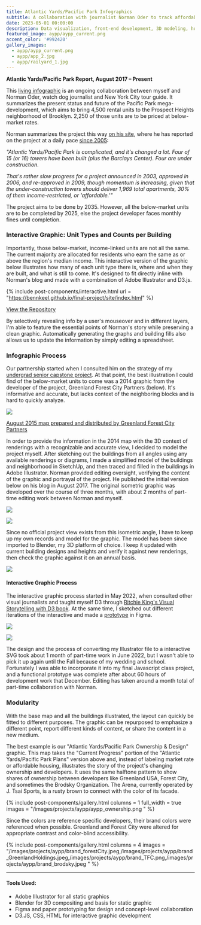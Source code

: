 ```yaml
---
title: Atlantic Yards/Pacific Park Infographics
subtitle: A collaboration with journalist Norman Oder to track affordable housing progress at a Brooklyn mega-development
date: 2023-05-01 00:00:00
description: Data visualization, front-end development, 3D modeling, housing policy, data journalism 
featured_image: aypp/aypp_current.png
accent_color: '#992420'
gallery_images:
  - aypp/aypp_current.png
  - aypp/app_2.jpg
  - aypp/railyard_1.jpg
---
```


**Atlantic Yards/Pacific Park Report, August 2017 – Present**

This [living infographic](https://atlanticyardsreport.blogspot.com/2017/08/atlantic-yardspacific-park-graphic.html) is an ongoing collaboration between myself and Norman Oder, watch dog journalist and New York City tour guide. It summarizes the present status and future of the Pacific Park mega-development, which aims to bring 4,500 rental units to the Prospect Heights neighborhood of Brooklyn. 2,250 of those units are to be priced at below-market rates.

Norman summarizes the project this way [on his site](https://atlanticyardsreport.blogspot.com/2017/08/atlantic-yardspacific-park-graphic.html), where he has reported on the project at a daily pace [since 2005](https://atlanticyardsreport.blogspot.com/p/about-norman-oder-this-blogclips.html):

*"Atlantic Yards/Pacific Park is complicated, and it's changed a lot. Four of 15 (or 16) towers have been built (plus the Barclays Center). Four are under construction.*

*That's rather slow progress for a project announced in 2003, approved in 2006, and re-approved in 2009, though momentum is increasing, given that the under-construction towers should deliver 1,969 total apartments, 30% of them income-restricted, or 'affordable.'"*

The project aims to be done by 2035. However, all the below-market units are to be completed by 2025, else the project developer faces monthly fines until completion.  

### Interactive Graphic: Unit Types and Counts per Building

Importantly, those below-market, income-linked units are not all the same. The current majority are allocated for residents who earn the same as or above the region's median income. This interactive version of the graphic below illustrates how many of each unit type there is, where and when they are built, and what is still to come. It's designed to fit directly inline with Norman's blog and made with a combination of Adobe Illustrator and D3.js. 

{% include post-components/interactive.html
	url = "https://bennkeel.github.io/final-project/site/index.html"
%}

[View the Repository](https://github.com/bennkeel/final-project)

By selectively revealing info by a user's mouseover and in different layers, I'm able to feature the essential points of Norman's story while preserving a clean graphic. Automatically generating the graphs and building fills also allows us to update the information by simply editing a spreadsheet.

### Infographic Process

Our partnership started when I consulted him on the strategy of my [undergrad senior capstone project](https://benkeel.design/affordable-its-fuzzy). At that point, the best illustration I could find of the below-market units to come was a 2014 graphic from the developer of the project, Greenland Forest City Partners (below). It's informative and accurate, but lacks context of the neighboring blocks and is hard to quickly analyze.

![](/images/projects/aypp/aypp_originalLayout.jpg)

[August 2015 map prepared and distributed by Greenland Forest City Partners](https://citylimits.org/2019/04/03/ever-shifting-pacific-park-plan-highlights-uncertainty-of-big-development-schemes/)

In order to provide the information in the 2014 map with the 3D context of renderings with a recognizable and accurate view, I decided to model the project myself. After sketching out the buildings from all angles using any available renderings or diagrams, I made a simplified model of the buildings and neighborhood in SketchUp, and then traced and filled in the buildings in Adobe Illustrator. Norman provided editing oversight, verifying the content of the graphic and portrayal of the project. He published the initial version below on his blog in August 2017. The original isometric graphic was developed over the course of three months, with about 2 months of part-time editing work between Norman and myself.

![](/images/projects/aypp/aypp_process.jpg)

![](/images/projects/aypp/aypp_2017.jpg)

Since no official project view exists from this isometric angle, I have to keep up my own records and model for the graphic. The model has been since imported to Blender, my 3D platform of choice. I keep it updated with current building designs and heights and verify it against new renderings, then check the graphic against it on an annual basis. 

![](/images/projects/aypp/AYPP_ModelShot_V01.png)

#### Interactive Graphic Process

The interactive graphic process started in May 2022, when consulted other visual journalists and taught myself D3 through [Ritchie King's Visual Storytelling with D3 book](http://ritchiesking.com/book/). At the same time, I sketched out different iterations of the interactive and made a [prototype](https://www.figma.com/proto/HSfDyTbSYeRMNIki9Zpgdp/AYPP-Interactive?node-id=118-173&scaling=scale-down&page-id=0%3A1&starting-point-node-id=118%3A173) in Figma.

![](/images/projects/aypp/aypp_interactiveProcess.jpg)

![](/images/projects/aypp/aypp_figmaPT.jpg)

The design and the process of converting my Illustrator file to a interactive SVG took about 1 month of part-time work in June 2022, but I wasn't able to pick it up again until the Fall because of my wedding and school. Fortunately I was able to incorporate it into my final Javascript class project, and a functional prototype was complete after about 60 hours of development work that December. Editing has taken around a month total of part-time collaboration with Norman. 

### Modularity

With the base map and all the buildings illustrated, the layout can quickly be fitted to different purposes. The graphic can be repurposed to emphasize a different point, report different kinds of content, or share the content in a new medium. 

The best example is our "Atlantic Yards/Pacific Park Ownership & Design" graphic. This map takes the "Current Progress" portion of the "Atlantic Yards/Pacific Park Plans" version above and, instead of labeling market rate or affordable housing, illustrates the story of the project's changing ownership and developers. It uses the same halftone pattern to show shares of ownership between developers like Greenland USA, Forest City, and sometimes the Brodsky Organization. The Arena, currently operated by J. Tsai Sports, is a rusty brown to connect with the color of its facade. 

{% include post-components/gallery.html
	columns = 1
  full_width = true
	images = "/images/projects/aypp/aypp_ownership.png
	"
%}

Since the colors are reference specific developers, their brand colors were referenced when possible.  Greenland and Forest City were altered for appropriate contrast and color-blind accessibility.

{% include post-components/gallery.html
	columns = 4
	images = "/images/projects/aypp/brand_forestCity.jpeg,/images/projects/aypp/brand_GreenlandHoldings.jpeg,/images/projects/aypp/brand_TFC.png,/images/projects/aypp/brand_brodsky.jpeg
	"
%}

---

#### Tools Used:
* Adobe Illustrator for all static graphics
* Blender for 3D compositing and basis for static graphic
* Figma and paper prototyping for design and concept-level collaboration
* D3.JS, CSS, HTML for interactive graphic development

